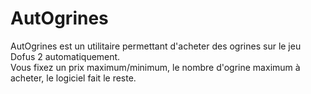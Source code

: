 AutOgrines
==========

AutOgrines est un utilitaire permettant d'acheter des ogrines sur le jeu Dofus 2 automatiquement.  
Vous fixez un prix maximum/minimum, le nombre d'ogrine maximum à acheter, le logiciel fait le reste.


